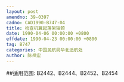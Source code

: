 ```yaml
---
layout: post
amendno: 39-0397
cadno: CAD1990-B747-04
title: 检查机翼起落架轴颈
date: 1990-04-06 00:00:00 +0800
effdate: 1990-04-23 00:00:00 +0800
tag: B747
categories: 中国民航局华北适航处
author: 陈岳宏
---
```


##适用范围:
B2442、B2444、B2452、B2454

